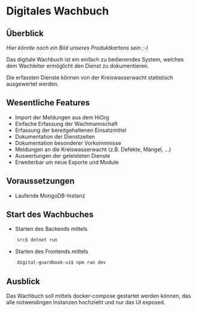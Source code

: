 Digitales Wachbuch
=================

Überblick
---------

*Hier könnte noch ein Bild unseres Produktkartons sein ;-)*

Das digitale Wachbuch ist ein einfach zu bedienendes System, welches dem Wachleiter ermöglicht den Dienst zu dokumentieren.

Die erfassten Dienste können von der Kreiswasserwacht statistisch ausgewertet werden.

Wesentliche Features
--------------------

- Import der Meldungen aus dem HiOrg
- Einfache Erfassung der Wachmannschaft
- Erfassung der bereitgehaltenen Einsatzmittel
- Dokumentation der Dienstzeiten
- Dokumentation besonderer Vorkommnisse
- Meldungen an die Kreiswasserwacht (z.B. Defekte, Mängel, ...)
- Auswertungen der geleisteten Dienste
- Erweiterbar um neue Exporte und Module

Voraussetzungen
---------------

- Laufende MongoDB-Instanz

Start des Wachbuches
--------------------

- Starten des Backends mittels
```bash
    src$ dotnet run
```
- Starten des Frontends mittels
```bash
    digital-guardbook-ui$ npm run dev
```

Ausblick
--------

Das Wachbuch soll mittels docker-compose gestartet werden können, das alle notwendingen Instanzen hochzieht und nur das UI exposed.